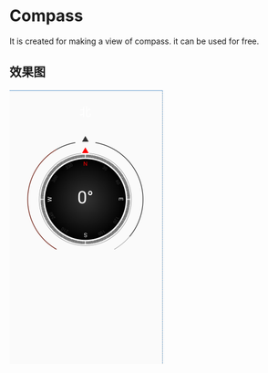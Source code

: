 # Compass

It is created for making a view of compass. it can be used for free.

## 效果图
![效果图](https://github.com/lvan314/Compass/blob/master/compassview.png)

